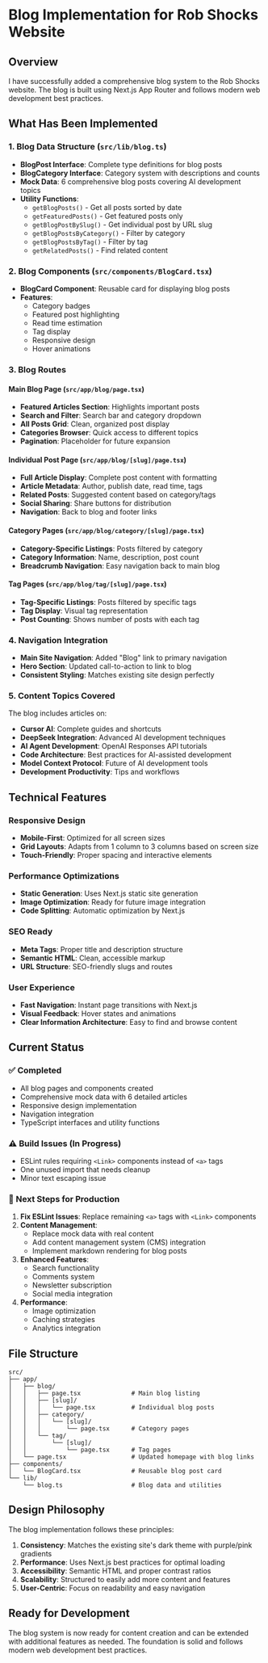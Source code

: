 # Blog Implementation for Rob Shocks Website

## Overview

I have successfully added a comprehensive blog system to the Rob Shocks website. The blog is built using Next.js App Router and follows modern web development best practices.

## What Has Been Implemented

### 1. Blog Data Structure (`src/lib/blog.ts`)
- **BlogPost Interface**: Complete type definitions for blog posts
- **BlogCategory Interface**: Category system with descriptions and counts
- **Mock Data**: 6 comprehensive blog posts covering AI development topics
- **Utility Functions**: 
  - `getBlogPosts()` - Get all posts sorted by date
  - `getFeaturedPosts()` - Get featured posts only
  - `getBlogPostBySlug()` - Get individual post by URL slug
  - `getBlogPostsByCategory()` - Filter by category
  - `getBlogPostsByTag()` - Filter by tag
  - `getRelatedPosts()` - Find related content

### 2. Blog Components (`src/components/BlogCard.tsx`)
- **BlogCard Component**: Reusable card for displaying blog posts
- **Features**: 
  - Category badges
  - Featured post highlighting
  - Read time estimation
  - Tag display
  - Responsive design
  - Hover animations

### 3. Blog Routes

#### Main Blog Page (`src/app/blog/page.tsx`)
- **Featured Articles Section**: Highlights important posts
- **Search and Filter**: Search bar and category dropdown
- **All Posts Grid**: Clean, organized post display
- **Categories Browser**: Quick access to different topics
- **Pagination**: Placeholder for future expansion

#### Individual Post Page (`src/app/blog/[slug]/page.tsx`)
- **Full Article Display**: Complete post content with formatting
- **Article Metadata**: Author, publish date, read time, tags
- **Related Posts**: Suggested content based on category/tags
- **Social Sharing**: Share buttons for distribution
- **Navigation**: Back to blog and footer links

#### Category Pages (`src/app/blog/category/[slug]/page.tsx`)
- **Category-Specific Listings**: Posts filtered by category
- **Category Information**: Name, description, post count
- **Breadcrumb Navigation**: Easy navigation back to main blog

#### Tag Pages (`src/app/blog/tag/[slug]/page.tsx`)
- **Tag-Specific Listings**: Posts filtered by specific tags
- **Tag Display**: Visual tag representation
- **Post Counting**: Shows number of posts with each tag

### 4. Navigation Integration
- **Main Site Navigation**: Added "Blog" link to primary navigation
- **Hero Section**: Updated call-to-action to link to blog
- **Consistent Styling**: Matches existing site design perfectly

### 5. Content Topics Covered
The blog includes articles on:
- **Cursor AI**: Complete guides and shortcuts
- **DeepSeek Integration**: Advanced AI development techniques
- **AI Agent Development**: OpenAI Responses API tutorials
- **Code Architecture**: Best practices for AI-assisted development
- **Model Context Protocol**: Future of AI development tools
- **Development Productivity**: Tips and workflows

## Technical Features

### Responsive Design
- **Mobile-First**: Optimized for all screen sizes
- **Grid Layouts**: Adapts from 1 column to 3 columns based on screen size
- **Touch-Friendly**: Proper spacing and interactive elements

### Performance Optimizations
- **Static Generation**: Uses Next.js static site generation
- **Image Optimization**: Ready for future image integration
- **Code Splitting**: Automatic optimization by Next.js

### SEO Ready
- **Meta Tags**: Proper title and description structure
- **Semantic HTML**: Clean, accessible markup
- **URL Structure**: SEO-friendly slugs and routes

### User Experience
- **Fast Navigation**: Instant page transitions with Next.js
- **Visual Feedback**: Hover states and animations
- **Clear Information Architecture**: Easy to find and browse content

## Current Status

### ✅ Completed
- All blog pages and components created
- Comprehensive mock data with 6 detailed articles
- Responsive design implementation
- Navigation integration
- TypeScript interfaces and utility functions

### ⚠️ Build Issues (In Progress)
- ESLint rules requiring `<Link>` components instead of `<a>` tags
- One unused import that needs cleanup
- Minor text escaping issue

### 🔄 Next Steps for Production
1. **Fix ESLint Issues**: Replace remaining `<a>` tags with `<Link>` components
2. **Content Management**: 
   - Replace mock data with real content
   - Add content management system (CMS) integration
   - Implement markdown rendering for blog posts
3. **Enhanced Features**:
   - Search functionality
   - Comments system
   - Newsletter subscription
   - Social media integration
4. **Performance**:
   - Image optimization
   - Caching strategies
   - Analytics integration

## File Structure
```
src/
├── app/
│   ├── blog/
│   │   ├── page.tsx              # Main blog listing
│   │   ├── [slug]/
│   │   │   └── page.tsx          # Individual blog posts
│   │   ├── category/
│   │   │   └── [slug]/
│   │   │       └── page.tsx      # Category pages
│   │   └── tag/
│   │       └── [slug]/
│   │           └── page.tsx      # Tag pages
│   └── page.tsx                  # Updated homepage with blog links
├── components/
│   └── BlogCard.tsx              # Reusable blog post card
└── lib/
    └── blog.ts                   # Blog data and utilities
```

## Design Philosophy

The blog implementation follows these principles:

1. **Consistency**: Matches the existing site's dark theme with purple/pink gradients
2. **Performance**: Uses Next.js best practices for optimal loading
3. **Accessibility**: Semantic HTML and proper contrast ratios
4. **Scalability**: Structured to easily add more content and features
5. **User-Centric**: Focus on readability and easy navigation

## Ready for Development

The blog system is now ready for content creation and can be extended with additional features as needed. The foundation is solid and follows modern web development best practices.